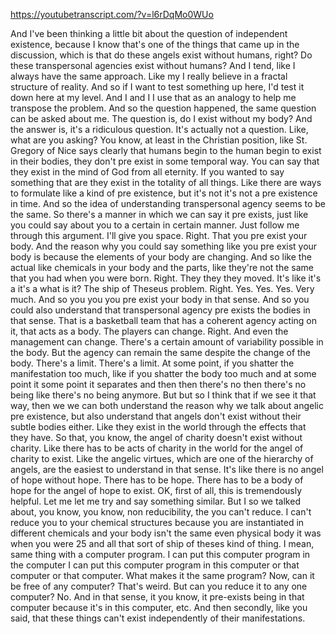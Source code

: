 https://youtubetranscript.com/?v=l6rDqMo0WUo

 And I've been thinking a little bit about the question of independent existence, because I know that's one of the things that came up in the discussion, which is that do these angels exist without humans, right? Do these transpersonal agencies exist without humans? And I tend, like I always have the same approach. Like my I really believe in a fractal structure of reality. And so if I want to test something up here, I'd test it down here at my level. And I and I I use that as an analogy to help me transpose the problem. And so the question happened, the same question can be asked about me. The question is, do I exist without my body? And the answer is, it's a ridiculous question. It's actually not a question. Like, what are you asking? You know, at least in the Christian position, like St. Gregory of Nice says clearly that humans begin to the human begin to exist in their bodies, they don't pre exist in some temporal way. You can say that they exist in the mind of God from all eternity. If you wanted to say something that are they exist in the totality of all things. Like there are ways to formulate like a kind of pre existence, but it's not it's not a pre existence in time. And so the idea of understanding transpersonal agency seems to be the same. So there's a manner in which we can say it pre exists, just like you could say about you to a certain in certain manner. Just follow me through this argument. I'll give you space. Right. That you pre exist your body. And the reason why you could say something like you pre exist your body is because the elements of your body are changing. And so like the actual like chemicals in your body and the parts, like they're not the same that you had when you were born. Right. They they they moved. It's like it's a it's a what is it? The ship of Theseus problem. Right. Yes. Yes. Yes. Very much. And so you you you pre exist your body in that sense. And so you could also understand that transpersonal agency pre exists the bodies in that sense. That is a basketball team that has a coherent agency acting on it, that acts as a body. The players can change. Right. And even the management can change. There's a certain amount of variability possible in the body. But the agency can remain the same despite the change of the body. There's a limit. There's a limit. At some point, if you shatter the manifestation too much, like if you shatter the body too much and at some point it some point it separates and then then there's no then there's no being like there's no being anymore. But but so I think that if we see it that way, then we we can both understand the reason why we talk about angelic pre existence, but also understand that angels don't exist without their subtle bodies either. Like they exist in the world through the effects that they have. So that, you know, the angel of charity doesn't exist without charity. Like there has to be acts of charity in the world for the angel of charity to exist. Like the angelic virtues, which are one of the hierarchy of angels, are the easiest to understand in that sense. It's like there is no angel of hope without hope. There has to be hope. There has to be a body of hope for the angel of hope to exist. OK, first of all, this is tremendously helpful. Let me let me try and say something similar. But I so we talked about, you know, you know, non reducibility, the you can't reduce. I can't reduce you to your chemical structures because you are instantiated in different chemicals and your body isn't the same even physical body it was when you were 25 and all that sort of ship of theses kind of thing. I mean, same thing with a computer program. I can put this computer program in the computer I can put this computer program in this computer or that computer or that computer. What makes it the same program? Now, can it be free of any computer? That's weird. But can you reduce it to any one computer? No. And in that sense, it you know, it pre-exists being in that computer because it's in this computer, etc. And then secondly, like you said, that these things can't exist independently of their manifestations.